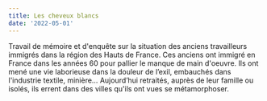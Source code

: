 ```yaml
---
title: Les cheveux blancs
date: '2022-05-01'
---
```

Travail de mémoire et d'enquête sur la situation des anciens travailleurs immigrés dans la région des
Hauts de France. Ces anciens ont immigré en France dans les années 60 pour pallier le manque de
main d'oeuvre. Ils ont mené une vie laborieuse dans la douleur de l’exil, embauchés dans l'industrie
textile, minière… Aujourd’hui retraités, auprès de leur famille ou isolés, ils errent dans des villes
qu'ils ont vues se métamorphoser.